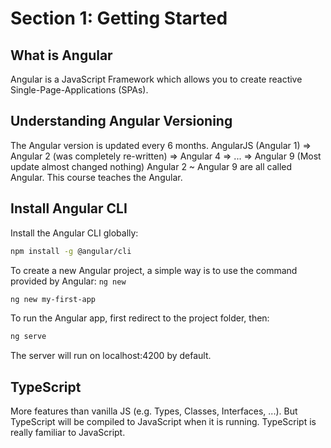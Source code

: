 # Section 1: Getting Started

## What is Angular

Angular is a JavaScript Framework which allows you to create reactive Single-Page-Applications (SPAs).

## Understanding Angular Versioning

The Angular version is updated every 6 months.
AngularJS (Angular 1) => Angular 2 (was completely re-written) => Angular 4 => ... => Angular 9 (Most update almost changed nothing)
Angular 2 ~ Angular 9 are all called Angular. This course teaches the Angular.

## Install Angular CLI

Install the Angular CLI globally:

```bash
npm install -g @angular/cli
```

To create a new Angular project, a simple way is to use the command provided by Angular: `ng new`

```bash
ng new my-first-app
```

To run the Angular app, first redirect to the project folder, then:

```bash
ng serve
```

The server will run on localhost:4200 by default.

## TypeScript

More features than vanilla JS (e.g. Types, Classes, Interfaces, ...). But TypeScript will be compiled to JavaScript when it is running. TypeScript is really familiar to JavaScript.
